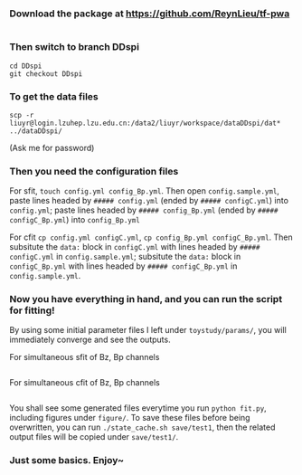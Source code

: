 ### Download the package at https://github.com/ReynLieu/tf-pwa
```git clone https://github.com/ReynLieu/tf-pwa.git
```

### Then switch to branch DDspi
```mv tf-pwa DDspi
cd DDspi
git checkout DDspi
```

### To get the data files 
```mkdir ../dataDDspi
scp -r liuyr@login.lzuhep.lzu.edu.cn:/data2/liuyr/workspace/dataDDspi/dat* ../dataDDspi/ 
```
(Ask me for password)

### Then you need the configuration files
For sfit, `touch config.yml config_Bp.yml`.
Then open `config.sample.yml`, paste lines headed by `##### config.yml` (ended by `##### configC.yml`) into `config.yml`; paste lines headed by `##### config_Bp.yml` (ended by `##### configC_Bp.yml`) into `config_Bp.yml`

For cfit `cp config.yml configC.yml`, `cp config_Bp.yml configC_Bp.yml`.
Then subsitute the `data:` block in `configC.yml` with lines headed by `##### configC.yml` in `config.sample.yml`; subsitute the `data:` block in `configC_Bp.yml` with lines headed by `##### configC_Bp.yml` in `config.sample.yml`.

### Now you have everything in hand, and you can run the script for fitting!
By using some initial parameter files I left under `toystudy/params/`, you will immediately converge and see the outputs.

For simultaneous sfit of Bz, Bp channels
```python fit.py -c=config.yml,config_Bp.yml -i=toystudy/params/base_s.json > log_s.txt
```

For simultaneous cfit of Bz, Bp channels
```python fit.py -c=configC.yml,configC_Bp.yml -i=toystudy/params/base_C.json > log_c.txt
```

You shall see some generated files everytime you run `python fit.py`, including figures under `figure/`. To save these files before being overwritten, you can run `./state_cache.sh save/test1`, then the related output files will be copied under `save/test1/`.

### Just some basics. Enjoy~
